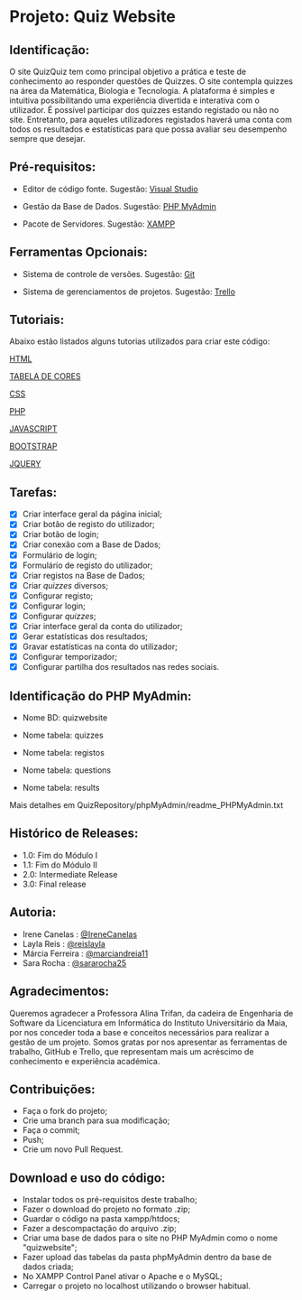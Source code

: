 # Projeto: Quiz Website
## Identificação:
<p>O site QuizQuiz tem como principal objetivo a prática e teste de conhecimento ao responder questões de Quizzes. O site contempla quizzes na área da Matemática, Biologia e Tecnologia. A plataforma é simples e intuitiva possibilitando uma experiência divertida e interativa com o utilizador. É possível participar dos quizzes estando registado ou não no site. Entretanto, para aqueles utilizadores registados haverá uma conta com todos os resultados e estatísticas para que possa avaliar seu desempenho sempre que desejar.</p>

## Pré-requisitos:

- Editor de código fonte. 
Sugestão:
[Visual Studio](https://code.visualstudio.com/)

- Gestão da Base de Dados. 
Sugestão:
[PHP MyAdmin](https://www.phpmyadmin.net/)

- Pacote de Servidores. 
Sugestão:
[XAMPP](https://www.apachefriends.org/index.html)

## Ferramentas Opcionais:
- Sistema de controle de versões.
Sugestão:
[Git](https://git-scm.com/downloads)

- Sistema de gerenciamentos de projetos.
Sugestão:
[Trello](https://trello.com/)


## Tutoriais:
Abaixo estão listados alguns tutorias utilizados para criar este código:

[HTML](https://www.w3schools.com/html/)
  
[TABELA DE CORES](https://www.flextool.com.br/tabela_cores.html)

[CSS](https://www.w3schools.com/css/default.asp)

[PHP](https://www.w3schools.com/php/default.asp)

[JAVASCRIPT](https://www.w3schools.com/js/)

[BOOTSTRAP](https://www.w3schools.com/bootstrap4/)

[JQUERY](https://www.w3schools.com/jquery/)


## Tarefas:
- [X] Criar interface geral da página inicial;
- [X] Criar botão de registo do utilizador;
- [X] Criar botão de login;
- [X] Criar conexão com a Base de Dados;
- [X] Formulário de login;
- [X] Formulário de registo do utilizador;
- [X] Criar registos na Base de Dados;
- [X] Criar _quizzes_ diversos;
- [X] Configurar registo;
- [X] Configurar login;
- [X] Configurar _quizzes_;
- [X] Criar interface geral da conta do utilizador;
- [X] Gerar estatísticas dos resultados;
- [X] Gravar estatísticas na conta do utilizador;
- [X] Configurar temporizador;
- [X] Configurar partilha dos resultados nas redes sociais.

## Identificação do PHP MyAdmin:

- Nome BD: quizwebsite <p>
- Nome tabela: quizzes <p>
- Nome tabela: registos <p>
- Nome tabela: questions <p>
- Nome tabela: results 

Mais detalhes em QuizRepository/phpMyAdmin/readme_PHPMyAdmin.txt

## Histórico de Releases:

- 1.0: Fim do Módulo I
- 1.1: Fim do Módulo II
- 2.0: Intermediate Release
- 3.0: Final release

## Autoria:
- Irene Canelas : [@IreneCanelas](https://www.github.com/IreneCanelas)
- Layla Reis : [@reislayla](https://www.github.com/reislayla)
- Márcia Ferreira : [@marciandreia11](https://www.github.com/marciandreia11)
- Sara Rocha : [@sararocha25](https://www.github.com/sararocha25)

## Agradecimentos:

Queremos agradecer a Professora Alina Trifan, da cadeira de Engenharia de Software da Licenciatura em Informática do Instituto Universitário da Maia, por nos conceder toda a base e conceitos necessários para realizar a gestão de um projeto. Somos gratas por nos apresentar as ferramentas de trabalho, GitHub e Trello, que representam mais um acréscimo de conhecimento e experiência académica.

## Contribuições: 

- Faça o fork do projeto;
- Crie uma branch para sua modificação;
- Faça o commit;
- Push;
- Crie um novo Pull Request. 

## Download e uso do código:

- Instalar todos os pré-requisitos deste trabalho;   
- Fazer o download do projeto no formato .zip;
- Guardar o código na pasta xampp/htdocs; 
- Fazer a descompactação do arquivo .zip;
- Criar uma base de dados para o site no PHP MyAdmin como o nome "quizwebsite";
- Fazer upload das tabelas da pasta phpMyAdmin dentro da base de dados criada;
- No XAMPP Control Panel ativar o Apache e o MySQL;
- Carregar o projeto no localhost utilizando o browser habitual. 
